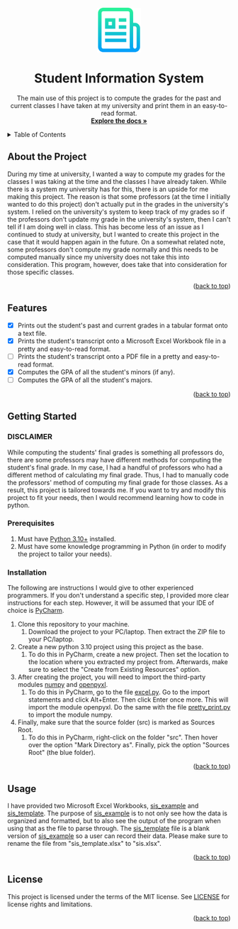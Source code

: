 <!-- PROJECT LOGO -->
<br />
<div align="center">
  <a href="https://github.com/RaylaKurosaki1503/Student_Information_System">
    <img src="images/logo.png" alt="Logo" width="100" height="100">
  </a>

<h1 align="center">Student Information System</h1>

  <p align="center">
    The main use of this project is to compute the grades for the past and current classes I have taken at my university and print them in an easy-to-read format.
    <br />
    <a href="https://github.com/RaylaKurosaki1503/Student_Information_System"><strong>Explore the docs »</strong></a>
  </p>
</div>


<!-- TABLE OF CONTENTS -->
<details>
	<summary>Table of Contents</summary>
	<ol>
		<li><a href="#about-the-project">About the Project</a></li>
		<li><a href="#features">Features</a></li>
		<li><a href="#getting-started">Getting Started</a>
			<ul>
				<li><a href="#disclaimer">DISCLAIMER</a></li>
				<li><a href="#prerequisites">Prerequisites</a></li>
				<li><a href="#installation">Installation</a></li>
			</ul>
		</li>
		<li><a href="#usage">Usage</a></li>
		<li><a href="#license">License</a></li>
	</ol>
</details>



<!-- ABOUT THE PROJECT -->
## About the Project
During my time at university, I wanted a way to compute my grades for the classes I was taking at the time and the classes I have already taken. While there is a system my university has for this, there is an upside for me making this project. The reason is that some professors (at the time I initially wanted to do this project) don't actually put in the grades in the university's system. I relied on the university's system to keep track of my grades so if the professors don't update my grade in the university's system, then I can't tell if I am doing well in class. This has become less of an issue as I continued to study at university, but I wanted to create this project in the case that it would happen again in the future. On a somewhat related note, some professors don't compute my grade normally and this needs to be computed manually since my university does not take this into consideration. This program, however, does take that into consideration for those specific classes.

<p align="right">(<a href="#top">back to top</a>)</p>



<!-- FEATURES -->
## Features
- [x] Prints out the student's past and current grades in a tabular format onto a text file.
- [x] Prints the student's transcript onto a Microsoft Excel Workbook file in a pretty and easy-to-read format.
- [ ] Prints the student's transcript onto a PDF file in a pretty and easy-to-read format.
- [x] Computes the GPA of all the student's minors (if any).
- [ ] Computes the GPA of all the student's majors.

<p align="right">(<a href="#top">back to top</a>)</p>



<!-- GETTING STARTED -->
## Getting Started


### DISCLAIMER
While computing the students' final grades is something all professors do, there are some professors may have different methods for computing the student's final grade. In my case, I had a handful of professors who had a different method of calculating my final grade. Thus, I had to manually code the professors' method of computing my final grade for those classes. As a result, this project is tailored towards me. If you want to try and modify this project to fit your needs, then I would recommend learning how to code in python.


### Prerequisites
1. Must have [Python 3.10+](https://www.python.org/downloads/) installed.
2. Must have some knowledge programming in Python (in order to modify the project to tailor your needs).

### Installation
The following are instructions I would give to other experienced programmers. If you don't understand a specific step, I provided more clear instructions for each step. However, it will be assumed that your IDE of choice is [PyCharm](https://www.jetbrains.com/pycharm/download/#section=windows).
1. Clone this repository to your machine.
   1. Download the project to your PC/laptop. Then extract the ZIP file to your PC/laptop.
2. Create a new python 3.10 project using this project as the base.
   1. To do this in PyCharm, create a new project. Then set the location to the location where you extracted my project from. Afterwards, make sure to select the "Create from Existing Resources" option.
3. After creating the project, you will need to import the third-party modules [numpy](https://numpy.org/) and [openpyxl](https://openpyxl.readthedocs.io/en/stable/).
   1. To do this in PyCharm, go to the file [excel.py](src/__utils__/excel.py). Go to the import statements and click Alt+Enter. Then click Enter once more. This will import the module openpyxl. Do the same with the file [pretty_print.py](src/__utils__/pretty_print.py) to import the module numpy.
4. Finally, make sure that the source folder (src) is marked as Sources Root.
   1. To do this in PyCharm, right-click on the folder "src". Then hover over the option "Mark Directory as". Finally, pick the option "Sources Root" (the blue folder).

<p align="right">(<a href="#top">back to top</a>)</p>



<!-- USAGE EXAMPLES -->
## Usage
I have provided two Microsoft Excel Workbooks, [sis_example](data/sis_example.xlsx) and [sis_template](data/sis_template.xlsx). The purpose of [sis_example](data/sis_example.xlsx) is to not only see how the data is organized and formatted, but to also see the output of the program when using that as the file to parse through. The [sis_template](data/sis_template.xlsx) file is a blank version of [sis_example](data/sis_example.xlsx) so a user can record their data. Please make sure to rename the file from "sis_template.xlsx" to "sis.xlsx".

<p align="right">(<a href="#top">back to top</a>)</p>



<!-- LICENSE -->
## License
This project is licensed under the terms of the MIT license. See [LICENSE](LICENSE.txt) for license rights and limitations.

<p align="right">(<a href="#top">back to top</a>)</p>
